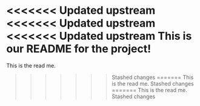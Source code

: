 <<<<<<< Updated upstream
<<<<<<< Updated upstream
<<<<<<< Updated upstream
This is our README for the project!
=======
This is the read me.
>>>>>>> Stashed changes
=======
This is the read me.
>>>>>>> Stashed changes
=======
This is the read me.
>>>>>>> Stashed changes
